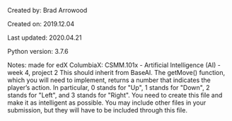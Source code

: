 Created by:	Brad Arrowood

Created on:	2019.12.04

Last updated:	2020.04.21

Python version:	3.7.6

Notes:		made for edX ColumbiaX: CSMM.101x - Artificial Intelligence (AI) - week 4, project 2
		This should inherit from BaseAI. The getMove() function, which you will need to implement, returns a number that indicates the player’s action.
		In particular, 0 stands for "Up", 1 stands for "Down", 2 stands for "Left", and 3 stands for "Right". You need to create this file and make it as intelligent as possible.
		You may include other files in your submission, but they will have to be included through this file.
